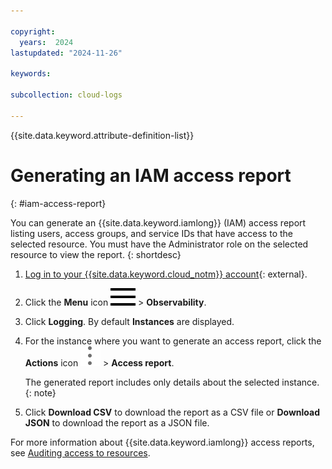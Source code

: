 ```yaml
---

copyright:
  years:  2024
lastupdated: "2024-11-26"

keywords:

subcollection: cloud-logs

---
```


{{site.data.keyword.attribute-definition-list}}


# Generating an IAM access report
{: #iam-access-report}

You can generate an {{site.data.keyword.iamlong}} (IAM) access report listing users, access groups, and service IDs that have access to the selected resource. You must have the Administrator role on the selected resource to view the report.
{: shortdesc}

1. [Log in to your {{site.data.keyword.cloud_notm}} account](https://cloud.ibm.com/login){: external}.

2. Click the **Menu** icon ![Menu icon](/icons/icon_hamburger.svg) &gt; **Observability**.

3. Click **Logging**. By default **Instances** are displayed. 

4. For the instance where you want to generate an access report, click the **Actions** icon ![Actions icon](/icons/action-menu-icon.svg "Actions") > **Access report**.

   The generated report includes only details about the selected instance.
   {: note}

5. Click **Download CSV** to download the report as a CSV file or **Download JSON** to download the report as a JSON file.

For more information about {{site.data.keyword.iamlong}} access reports, see [Auditing access to resources](/docs/account?topic=account-access-report).



